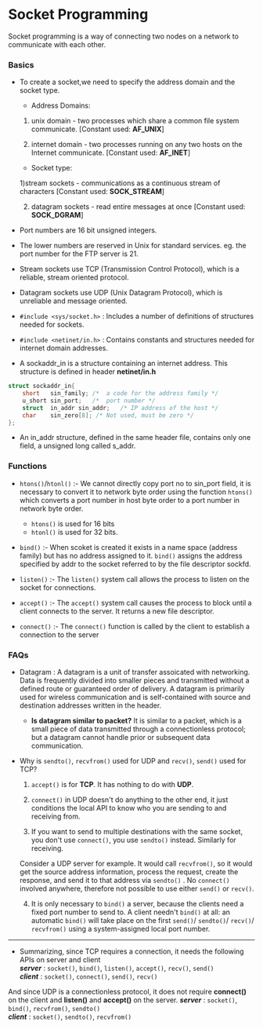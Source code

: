 # Socket Programming
Socket programming is a way of connecting two nodes on a network to communicate with each other.

### Basics
- To create a socket,we need to specify the address domain and the socket type.
	- Address Domains:

	1) unix domain - two processes which share a common file system communicate. [Constant used: **AF_UNIX**]

	2) internet domain - two processes running on any two hosts on the Internet communicate. [Constant used: **AF_INET**]
	- Socket type:

	1)stream sockets - communications as a continuous stream of characters [Constant used: **SOCK_STREAM**]

	2) datagram sockets - read entire messages at once [Constant used: **SOCK_DGRAM**]
- Port numbers are 16 bit unsigned integers.
- The lower numbers are reserved in Unix for standard services. eg. the port number for the FTP server is 21.
- Stream sockets use TCP (Transmission Control Protocol), which is a reliable, stream oriented protocol.
- Datagram sockets use UDP (Unix Datagram Protocol), which is unreliable and message oriented.
- ```#include <sys/socket.h>``` : Includes a number of definitions of structures needed for sockets.
- ```#include <netinet/in.h>``` : Contains constants and structures needed for internet domain addresses.
- A sockaddr_in is a structure containing an internet address. This structure is defined in header **netinet/in.h**
```c
struct sockaddr_in{
  	short   sin_family; /*  a code for the address family */
  	u_short sin_port;	/*  port number */
  	struct  in_addr sin_addr;	/* IP address of the host */
  	char    sin_zero[8]; /* Not used, must be zero */
};
```
- An in_addr structure, defined in the same header file, contains only one field, a unsigned long called s_addr.

###  Functions
- ```htons()```/```htonl()``` :- We cannot directly copy port no to sin_port field, it is necessary to convert it to network byte order using the function ```htons()``` which converts a port number in host byte order to a port number in network byte order.

	- ```htons()``` is used for 16 bits
	- ```htonl()``` is used for 32 bits.
- ```bind()``` :- When scoket is created it exists in a name space (address family) but has no address assigned to it.  ```bind()``` assigns the    address  specified  by  addr  to  the  socket  referred  to by the file descriptor sockfd.
- ```listen()``` :- The ```listen()``` system call allows the process to listen on the socket for connections.
- ```accept()``` :- The ```accept()``` system call causes the process to block until a client connects to the server. It returns a new file descriptor.
- ```connect()``` :- The ```connect()``` function is called by the client to establish a connection to the server

### FAQs
- Datagram : A datagram is a unit of transfer assoicated with networking. Data is frequently divided into smaller pieces and transmitted without a defined route or guaranteed order of delivery. A datagram is primarily used for wireless communication and is self-contained with source and destination addresses written in the header.
	- **Is datagram similar to packet?** It is similar to a packet, which is a small piece of data transmitted through a connectionless protocol; but a datagram cannot handle prior or subsequent data communication.


- Why is ```sendto()```, ```recvfrom()``` used for UDP
and ```recv()```, ```send()``` used for TCP?

	1. ```accept()``` is for **TCP**. It has nothing to do with **UDP**.

	2. ```connect()``` in UDP doesn't do anything to the other end, it just conditions the local API to know who you are sending to and receiving from.

	3. If you want to send to multiple destinations with the same socket, you don't use ```connect()```, you use ```sendto()``` instead. Similarly for receiving.

	Consider a UDP server for example. It would call ```recvfrom()```, so it would get the source address information, process the request, create the response, and send it to that address via ```sendto()``` . No ```connect()``` involved anywhere, therefore not possible to use either ```send()``` or ```recv()```.

	4. It is only necessary to ```bind()``` a server, because the clients need a fixed port number to send to. A client needn't ```bind()``` at all: an automatic ```bind()``` will take place on the first ```send()```/ ```sendto()```/ ```recv()```/ ```recvfrom()``` using a system-assigned local port number.

-----------------------------------------------------

- Summarizing, since TCP requires a connection, it needs the following APIs on server and client<br>
 ***server*** : ```socket()```, ```bind()```, ```listen()```, ```accept()```, ```recv()```, ```send()```<br>
 ***client*** : ```socket()```, ```connect()```, ```send()```, ```recv()```

 And since UDP is a connectionless protocol, it does not require **connect()** on the client and **listen()** and **accept()** on the server.
 ***server*** : ```socket()```, ```bind()```, ```recvfrom()```, ```sendto()```<br>
 ***client*** : ```socket()```, ```sendto()```, ```recvfrom()```
